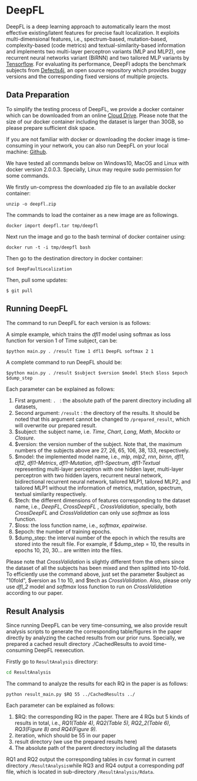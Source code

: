 ﻿# DeepFL
DeepFL is a deep learning approach to automatically learn the most effective existing/latent features for precise fault localization. It exploits multi-dimensional features, i.e., spectrum-based, mutation-based, complexity-based (code metrics) and textual-similarity-based information and implements two multi-layer perceptron variants (MLP and MLP2), one recurrent neural networks variant (BiRNN) and two tailored MLP variants by [Tensorflow](https://www.tensorflow.org/). For evaluating its performance, DeepFl adopts the benchmark subjects from [Defects4j](https://github.com/rjust/defects4j), an open source repository which provides buggy versions and the corresponding fixed versions of multiple projects.

## Data Preparation 
To simplify the testing process of DeepFL, we provide a docker container which can be downloaded from an online [Cloud Drive](https://mega.nz/#!uWwmUShB!SeTlq6UpKUtzm92hfI1QzFncDM_egUEAnwXcbzLRW9g). Please note that the size of our docker container including the dataset is larger than 30GB, so please prepare sufficient disk space.

If you are not familiar with docker or downloading the docker image is time-consuming in your network, you can also run DeepFL on your local machine: [Github](https://github.com/DeepFL/DeepFaultLocalization).

We have tested all commands below on Windows10, MacOS and Linux with docker version 2.0.0.3. Specially, Linux may require sudo permission for some commands.

We firstly un-compress the downloaded zip file to an available docker container:

```
unzip -o deepfl.zip
```

The commands to load the container as a new image are as followings.

 ```
docker import deepfl.tar tmp/deepfl
 ```

Next run the image and go to the bash terminal of docker container using:

```
docker run -t -i tmp/deepfl bash
```

Then go to the destination directory in docker container:

```
$cd DeepFaultLocalization
```

Then, pull some updates:


```
$ git pull
```

## Running DeepFL

The command to run DeepFL for each version is as follows:

A simple example, which trains the *dfl1* model using softmax as loss function for version 1 of Time subject, can be:

```
$python main.py . /result Time 1 dfl1 DeepFL softmax 2 1
```

A complete command to run DeepFL should be:

```
$python main.py . /result $subject $version $model $tech $loss $epoch $dump_step
```

Each parameter can be explained as follows:

1. First argument: `. ` : the absolute path of the parent directory including all datasets,
2. Second argument: `/result` :  the directory of the results. It should be noted that this argument cannot be changed to `/prepared_result`, which will overwrite our prepared result. 
3. $subject: the subject name, i.e. *Time*, *Chart*, *Lang*, *Math*, *Mockito* or *Closure*.
4. $version: the version number of the subject. Note that, the maximum numbers of the subjects above are 27, 26, 65, 106, 38, 133, respectively.
5. $model: the implemented model name, i.e., *mlp*, *mlp2*, *rnn*, *birnn*, *dfl1*, *dfl2*, *dfl1-Metrics*, *dfl1-Mutation*, *dfl1-Spectrum*, *dfl1-Textual* representing multi-layer perceptron with one hidden layer, multi-layer perceptron with two hidden layers, recurrent neural network, bidirectional recurrent neural network, tailored MLP1, tailored MLP2, and tailored MLP1 without the information of metrics, mutation, spectrum, textual similarity respectively.
6. $tech: the different dimensions of features corresponding to the dataset name, i.e., *DeepFL*, *CrossDeepFL* , *CrossValidation*, specially, both *CrossDeepFL* and *CrossValidation* can only use *softmax* as loss function.
7. $loss: the loss function name, i.e., *softmax*, *epairwise*.
8. $epoch: the number of training epochs.
9. $dump_step: the interval number of the epoch in which the results are stored into the result file. For example, if \$dump_step = 10, the results in epochs 10, 20, 30... are written into the files.

Please note that *CrossValidation* is slightly different from the others since the dataset of all the subjects has been mixed and then splitted into 10-fold. To efficiently use the command above, just set the parameter \$subject as "10fold", ​\$version as 1 to 10, and $tech as *CrossValidation*. Also, please only use *dfl_2* model and *softmax* loss function to run on *CrossValidation* according to our paper.

## Result Analysis

Since running DeepFL can be very time-consuming, we also provide result analysis scripts to generate the corresponding table/figures in the paper directly by analyzing the cached results from our prior runs. Specially, we prepared a cached result directory ./CachedResults to avoid time-consuming DeepFL reexecution.

Firstly go to `ResultAnalysis` directory:

```cmd
cd ResultAnalysis
```

The command to analyze the results for each RQ in the paper is as follows:

```
python result_main.py $RQ 55 ../CachedResults ../
```

Each parameter can be explained as follows:

1. $RQ: the corresponding RQ in the paper. There are 4 RQs but 5 kinds of results in total, i.e., *RQ1(Table 4), RQ2(Table 5), RQ2_2(Table 6), RQ3(Figure 8) and RQ4(Figure 9).*
2. iteration, which should be 55 in our paper
3. result directory (we use the prepared results here)
4. The absolute path of the parent directory including all the datasets

RQ1 and RQ2 output the corresponding tables in csv format in current directory `/ResultAnalysis`while RQ3 and RQ4 output a corresponding pdf file, which is located in sub-directory `/ResultAnalysis/Rdata`. 





